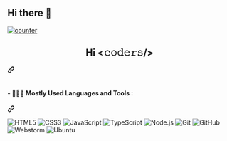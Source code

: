 ## Hi there 👋
<article class="markdown-body entry-content container-lg f5" itemprop="text">
   <p dir="auto">
	<a target="_blank" rel="noopener noreferrer nofollow" href="https://camo.githubusercontent.com/ab0439e524f6d217655b77dd88f4ce1df4ff1f2cc26f0733a5232c9278db0961/68747470733a2f2f656e7a7569656562703367667666342e6d2e70697065647265616d2e6e6574">
	<img src="https://camo.githubusercontent.com/ab0439e524f6d217655b77dd88f4ce1df4ff1f2cc26f0733a5232c9278db0961/68747470733a2f2f656e7a7569656562703367667666342e6d2e70697065647265616d2e6e6574" alt="counter" data-canonical-src="https://enzuieebp3gfvf4.m.pipedream.net" style="max-width: 100%;"></a>
   </p>
   <div class="markdown-heading" dir="auto">
      <h1 align="center" class="heading-element" dir="auto">Hi &lt;𝚌𝚘𝚍𝚎𝚛𝚜/&gt;</h1>
      <a id="user-content-hello-𝚌𝚘𝚍𝚎𝚛𝚜" class="anchor" aria-label="Permalink: Hello <𝚌𝚘𝚍𝚎𝚛𝚜/>" href="#hello-𝚌𝚘𝚍𝚎𝚛𝚜">
         <svg class="octicon octicon-link" viewBox="0 0 16 16" version="1.1" width="16" height="16" aria-hidden="true">
            <path d="m7.775 3.275 1.25-1.25a3.5 3.5 0 1 1 4.95 4.95l-2.5 2.5a3.5 3.5 0 0 1-4.95 0 .751.751 0 0 1 .018-1.042.751.751 0 0 1 1.042-.018 1.998 1.998 0 0 0 2.83 0l2.5-2.5a2.002 2.002 0 0 0-2.83-2.83l-1.25 1.25a.751.751 0 0 1-1.042-.018.751.751 0 0 1-.018-1.042Zm-4.69 9.64a1.998 1.998 0 0 0 2.83 0l1.25-1.25a.751.751 0 0 1 1.042.018.751.751 0 0 1 .018 1.042l-1.25 1.25a3.5 3.5 0 1 1-4.95-4.95l2.5-2.5a3.5 3.5 0 0 1 4.95 0 .751.751 0 0 1-.018 1.042.751.751 0 0 1-1.042.018 1.998 1.998 0 0 0-2.83 0l-2.5 2.5a1.998 1.998 0 0 0 0 2.83Z"></path>
         </svg>
      </a>
   </div>
   <br>
   <div class="markdown-heading" dir="auto">
      <h4 class="heading-element" dir="auto">- 👨🏻&zwj;💻 Mostly Used Languages and Tools :</h4>
      <a id="user-content----mostly-used-languages-and-tools-" class="anchor" aria-label="Permalink: - 👨🏻&zwj;💻 Mostly Used Languages and Tools :" href="#---mostly-used-languages-and-tools-">
         <svg class="octicon octicon-link" viewBox="0 0 16 16" version="1.1" width="16" height="16" aria-hidden="true">
            <path d="m7.775 3.275 1.25-1.25a3.5 3.5 0 1 1 4.95 4.95l-2.5 2.5a3.5 3.5 0 0 1-4.95 0 .751.751 0 0 1 .018-1.042.751.751 0 0 1 1.042-.018 1.998 1.998 0 0 0 2.83 0l2.5-2.5a2.002 2.002 0 0 0-2.83-2.83l-1.25 1.25a.751.751 0 0 1-1.042-.018.751.751 0 0 1-.018-1.042Zm-4.69 9.64a1.998 1.998 0 0 0 2.83 0l1.25-1.25a.751.751 0 0 1 1.042.018.751.751 0 0 1 .018 1.042l-1.25 1.25a3.5 3.5 0 1 1-4.95-4.95l2.5-2.5a3.5 3.5 0 0 1 4.95 0 .751.751 0 0 1-.018 1.042.751.751 0 0 1-1.042.018 1.998 1.998 0 0 0-2.83 0l-2.5 2.5a1.998 1.998 0 0 0 0 2.83Z"></path>
         </svg>
      </a>
   </div>
   <p dir="auto">
	<img alt="HTML5" src="https://img.shields.io/badge/-HTML5-E34F26?style=flat-square&amp;logo=html5&amp;logoColor=white" style="max-width: 100%;">
      <img alt="CSS3" src="https://img.shields.io/badge/-CSS3-1572B6?style=flat-square&amp;logo=css3" style="max-width: 100%;">
      <img alt="JavaScript" src="https://img.shields.io/badge/-JavaScript-yellow?style=flat-square&amp;logo=javascript&amp;logoColor=white" style="max-width: 100%;">
      <img alt="TypeScript" src="https://img.shields.io/badge/-TypeScript-1572B6?style=flat-square&amp;logo=TypeScript&amp;logoColor=white" style="max-width: 100%;">
      <img alt="Node.js" src="https://img.shields.io/badge/-Node.js-339933?style=flat-square&amp;logo=nodedotjs&amp;logoColor=white" style="max-width: 100%;">
      <img alt="Git" src="https://img.shields.io/badge/-Git-black?style=flat-square&amp;logo=git&amp;logoColor=white" style="max-width: 100%;">
      <img alt="GitHub" src="https://img.shields.io/badge/-GitHub-181717?style=flat-square&amp;logo=github&amp;logoColor=white" style="max-width: 100%;">
      <img alt="Webstorm" src="https://img.shields.io/badge/-WebStorm-black?style=flat-square&amp;logo=webstorm&amp;logoColor=white" style="max-width: 100%;">
      <img alt="Ubuntu" src="https://img.shields.io/badge/-Ubuntu-E95420?style=flat-square&amp;logo=ubuntu&amp;logoColor=white" style="max-width: 100%;">
   </p>
   <br>
   <p dir="auto"><img alt="" data-canonical-src="http://github-profile-summary-cards.vercel.app/api/cards/profile-details?username=megavue&amp;theme=solarized" style="max-width: 100%;"></p>
   <p dir="auto"><img alt="" data-canonical-src="http://github-profile-summary-cards.vercel.app/api/cards/repos-per-language?username=megavue&amp;theme=solarized" style="max-width: 100%;"></p>
   <p dir="auto"><img alt="" data-canonical-src="http://github-profile-summary-cards.vercel.app/api/cards/most-commit-language?username=megavue&amp;theme=solarized" style="max-width: 100%;"></p>
   <p dir="auto"><img alt="" data-canonical-src="http://github-profile-summary-cards.vercel.app/api/cards/stats?username=megavue&amp;theme=solarized" style="max-width: 100%;"></p>
   <p dir="auto"><img alt="" data-canonical-src="http://github-profile-summary-cards.vercel.app/api/cards/productive-time?username=megavue&amp;theme=solarized&amp;utcOffset=8" style="max-width: 100%;"></p>
</article>
<!--
**megavue/megavue** is a ✨ _special_ ✨ repository because its `README.md` (this file) appears on your GitHub profile.

Here are some ideas to get you started:

- 🔭 I’m currently working on ...
- 🌱 I’m currently learning ...
- 👯 I’m looking to collaborate on ...
- 🤔 I’m looking for help with ...
- 💬 Ask me about ...
- 📫 How to reach me: ...
- 😄 Pronouns: ...
- ⚡ Fun fact: ...
-->
